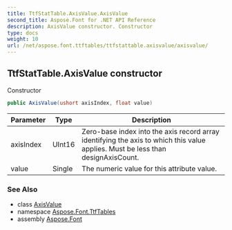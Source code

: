 ```yaml
---
title: TtfStatTable.AxisValue.AxisValue
second_title: Aspose.Font for .NET API Reference
description: AxisValue constructor. Constructor
type: docs
weight: 10
url: /net/aspose.font.ttftables/ttfstattable.axisvalue/axisvalue/
---
```

## TtfStatTable.AxisValue constructor

Constructor

```csharp
public AxisValue(ushort axisIndex, float value)
```

| Parameter | Type | Description |
| --- | --- | --- |
| axisIndex | UInt16 | Zero-base index into the axis record array identifying the axis to which this value applies. Must be less than designAxisCount. |
| value | Single | The numeric value for this attribute value. |

### See Also

* class [AxisValue](../)
* namespace [Aspose.Font.TtfTables](../../../aspose.font.ttftables/)
* assembly [Aspose.Font](../../../)


